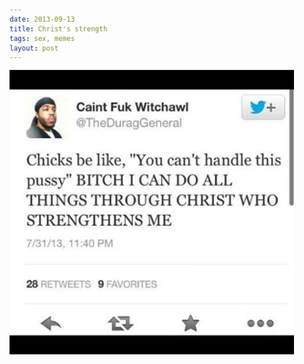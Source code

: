 ```yaml
---
date: 2013-09-13
title: Christ's strength
tags: sex, memes
layout: post
---
```


![christ](https://raw.githubusercontent.com/muneer78/muneer78.github.io/master/images/christ.jpeg)